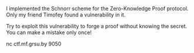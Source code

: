 I implemented the Schnorr scheme for the Zero-Knowledge Proof protocol. Only my friend Timofey found a vulnerability in it.

Try to exploit this vulnerability to forge a proof without knowing the secret. You can make a mistake only once!

nc ctf.mf.grsu.by 9050
